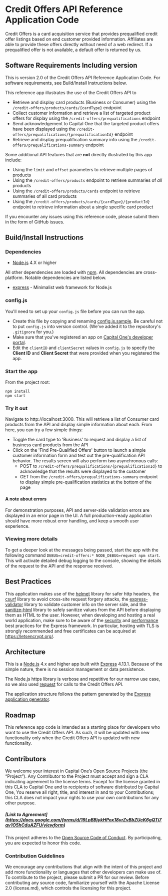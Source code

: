 # Credit Offers API Reference Application Code

Credit Offers is a card acquisition service that provides prequalified credit offer listings based on end customer provided information. Affiliates are able to provide these offers directly without need of a web redirect.  If a prequalified offer is not available, a default offer is returned by us.

## Software Requirements Including version
This is version 2.0 of the Credit Offers API Reference Application Code. For software requirements, see Build/Install Instructions below.

This reference app illustrates the use of the Credit Offers API to

* Retrieve and display card products (Business or Consumer) using the `/credit-offers/products/cards/{cardType}` endpoint
* Collect customer information and retrieve a list of targeted product offers for display using the `/credit-offers/prequalifications` endpoint
* Send acknowledgement to Capital One that the targeted product offers have been displayed using the `/credit-offers/prequalifications/{prequalificationId}` endpoint
* Retrieve and display prequalification summary info using the `/credit-offers/prequalifications-summary` endpoint

Some additional API features that are **not** directly illustrated by this app include:

* Using the `limit` and `offset` parameters to retrieve multiple pages of products
* Using the `/credit-offers/products` endpoint to retrieve summaries of *all* products
* Using the `/credit-offers/products/cards` endpoint to retrieve summaries of all card products
* Using the `/credit-offers/products/cards/{cardType}/{productId}` endpoint to retrieve information about a single specific card product

If you encounter any issues using this reference code, please submit them in the form of GitHub issues.

## Build/Install Instructions
### Dependencies
* [Node.js](https://nodejs.org) 4.X or higher

All other dependencies are loaded with [npm](https://www.npmjs.com/). All dependencies are cross-platform. Notable dependencies are listed below.
* [express](http://expressjs.com/) - Minimalist web framework for Node.js

### config.js
You'll need to set up your `config.js` file before you can run the app.

* Create this file by copying and renaming [config.js.sample](/credit-offers/config.js.sample). Be careful not to put `config.js` into version control. (We've added it to the repository's `.gitignore` for you.)
* Make sure that you've registered an app on [Capital One's developer portal](developer.capitalone.com).
* Edit the `clientID` and `clientSecret` values in `config.js` to specify the **Client ID** and **Client Secret** that were provided when you registered the app.

### Start the app
From the project root:

`npm install`  
`npm start`

### Try it out

Navigate to http://localhost:3000.  This will retrieve a list of Consumer card products from the API and display simple information about each.  From here, you can try a few simple things:

  * Toggle the card type to 'Business' to request and display a list of business card products from the API
  * Click on the 'Find Pre-Qualified Offers' button to launch a simple customer information form and test out the pre-qualification API behavior.  The results screen will also perform two asynchronous calls:
    * POST to `/credit-offers/prequalifications/{prequalificationId}` to acknowledge that the results were displayed to the customer
    * GET from the `/credit-offers/prequalifications-summary` endpoint to display simple pre-qualification statistics at the bottom of the page

#### A note about errors

For demonstration purposes, API and server-side validation errors are displayed in an error page in the UI.  A full production-ready application should have more robust error handling, and keep a smooth user experience.

### Viewing more details

To get a deeper look at the messages being passed, start the app with the following command `DEBUG=credit-offers:* NODE_DEBUG=request npm start`.  This will activate detailed debug logging to the console, showing the details of the request to the API and the response received.

## Best Practices
This application makes use of the [helmet](https://www.npmjs.com/package/helmet) library for safer http headers, the [csurf](https://www.npmjs.com/package/csurf) library to avoid cross-site request forgery attacks, the [express-validator](https://www.npmjs.com/package/express-validator) library to validate customer info on the server side, and the [sanitize-html](https://www.npmjs.com/package/sanitize-html) library to safely sanitize values from the API before displaying them as HTML to the user. However, when developing and hosting a real world application, make sure to be aware of the [security](http://expressjs.com/en/advanced/best-practice-security.html) and [performance](http://expressjs.com/en/advanced/best-practice-performance.html) best practices for the Express framework. In particular, hosting with TLS is strongly recommended and free certificates can be acquired at https://letsencrypt.org/.

## Architecture
This is a [Node.js](https://nodejs.org) 4.x and higher app built with [Express](http://expressjs.com/) 4.13.1.  Because of the simple nature, there is no session management or data persistence.

The Node.js https library is verbose and repetitive for our narrow use case, so we also used [request](https://github.com/request/request) for calls to the Credit Offers API.

The application structure follows the pattern generated by the [Express application generator](http://expressjs.com/en/starter/generator.html).

## Roadmap
This reference app code is intended as a starting place for developers who want to use the Credit Offers API. As such, it will be updated with new functionality only when the Credit Offers API is updated with new functionality.

## Contributors
We welcome your interest in Capital One’s Open Source Projects (the “Project”). Any Contributor to the Project must accept and sign a CLA indicating agreement to the license terms. Except for the license granted in this CLA to Capital One and to recipients of software distributed by Capital One, You reserve all right, title, and interest in and to your Contributions; this CLA does not impact your rights to use your own contributions for any other purpose.

##### [Link to Agreement] (https://docs.google.com/forms/d/19LpBBjykHPox18vrZvBbZUcK6gQTj7qv1O5hCduAZFU/viewform)

This project adheres to the [Open Source Code of Conduct][code-of-conduct]. By participating, you are expected to honor this code.

[code-of-conduct]: http://www.capitalone.io/codeofconduct/

### Contribution Guidelines
We encourage any contributions that align with the intent of this project and add more functionality or languages that other developers can make use of. To contribute to the project, please submit a PR for our review. Before contributing any source code, familiarize yourself with the Apache License 2.0 (license.md), which controls the licensing for this project.
